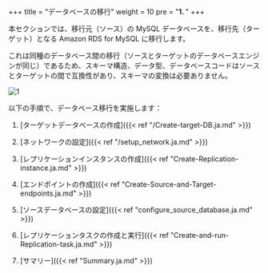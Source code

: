 +++
title = "データベースの移行"
weight = 10
pre = "<b>1. </b>"
+++

本セクションでは、移行元（ソース）の MySQL データベースを、移行先（ターゲット）となる Amazon RDS for MySQL に移行します。

これは同種のデータベース間の移行（ソースとターゲットのデータベースエンジンが同じ）であるため、スキーマ構造、データ型、データベースコードはソースとターゲットの間で互換性があり、スキーマの変換は必要ありません。

![1](/db-mig/DMS-overview.png)

以下の手順で、データベース移行を実施します：

1. [ターゲットデータベースの作成]({{< ref "/Create-target-DB.ja.md" >}})

2. [ネットワークの設定]({{< ref "/setup_network.ja.md" >}})

2. [レプリケーションインスタンスの作成]({{< ref "Create-Replication-instance.ja.md" >}})

3. [エンドポイントの作成]({{< ref "Create-Source-and-Target-endpoints.ja.md" >}})

4. [ソースデータベースの設定]({{< ref "configure_source_database.ja.md" >}})

4. [レプリケーションタスクの作成と実行]({{< ref "Create-and-run-Replication-task.ja.md" >}})

5. [サマリー]({{< ref "Summary.ja.md" >}})
